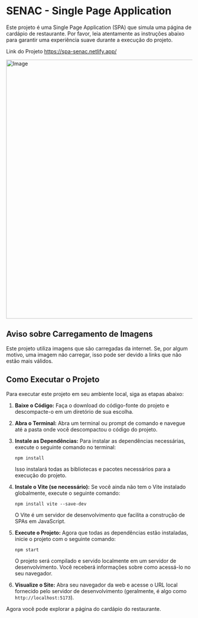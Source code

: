 # SENAC - Single Page Application

Este projeto é uma Single Page Application (SPA) que simula uma página de cardápio de restaurante. Por favor, leia atentamente as instruções abaixo para garantir uma experiência suave durante a execução do projeto.

Link do Projeto https://spa-senac.netlify.app/

<img src="src/assets/spa.png" alt="Image" height=700>

## Aviso sobre Carregamento de Imagens

Este projeto utiliza imagens que são carregadas da internet. Se, por algum motivo, uma imagem não carregar, isso pode ser devido a links que não estão mais válidos. 

## Como Executar o Projeto

Para executar este projeto em seu ambiente local, siga as etapas abaixo:

1. **Baixe o Código:**
   Faça o download do código-fonte do projeto e descompacte-o em um diretório de sua escolha.

2. **Abra o Terminal:**
   Abra um terminal ou prompt de comando e navegue até a pasta onde você descompactou o código do projeto.

3. **Instale as Dependências:**
   Para instalar as dependências necessárias, execute o seguinte comando no terminal:

   ```
   npm install
   ```

   Isso instalará todas as bibliotecas e pacotes necessários para a execução do projeto.

4. **Instale o Vite (se necessário):**
   Se você ainda não tem o Vite instalado globalmente, execute o seguinte comando:

   ```
   npm install vite --save-dev
   ```

   O Vite é um servidor de desenvolvimento que facilita a construção de SPAs em JavaScript.

5. **Execute o Projeto:**
   Agora que todas as dependências estão instaladas, inicie o projeto com o seguinte comando:

   ```
   npm start
   ```

   O projeto será compilado e servido localmente em um servidor de desenvolvimento. Você receberá informações sobre como acessá-lo no seu navegador.

6. **Visualize o Site:**
   Abra seu navegador da web e acesse o URL local fornecido pelo servidor de desenvolvimento (geralmente, é algo como `http://localhost:5173`).

Agora você pode explorar a página do cardápio do restaurante.